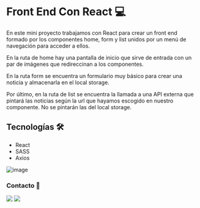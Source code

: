 # Front End Con React 💻

En este mini proyecto trabajamos con React para crear un front end formado por los componentes home, form y list unidos por un menú de navegación para acceder a ellos.

En la ruta de home hay una pantalla de inicio que sirve de entrada con un par de imágenes que redireccinan a los componentes.

En la ruta form se encuentra un formulario muy básico para crear una noticia y almacenarla en el local storage.

Por último, en la ruta de list se encuentra la llamada a una API externa que pintará las noticias según la url que hayamos escogido en nuestro componente. No se pintarán las del local storage.

## Tecnologías 🛠

- React
- SASS
- Axios

![image](/assets/indexjs.png)


### Contacto 📖

<a href = "mailto:juanvidal.sergio@gmail.com"><img src="https://img.shields.io/badge/-Gmail-%23333?style=for-the-badge&logo=gmail&logoColor=white" target="_blank"></a>
    <a href="https://www.linkedin.com/in/sergio-juan-vidal-2640ba256/" target="_blank"><img src="https://img.shields.io/badge/-LinkedIn-%230077B5?style=for-the-badge&logo=linkedin&logoColor=white" target="_blank"></a> 